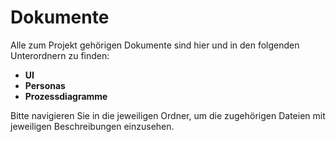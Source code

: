 # Dokumente

Alle zum Projekt gehörigen Dokumente sind hier und in den folgenden Unterordnern zu finden:

- **UI**
- **Personas**
- **Prozessdiagramme**

Bitte navigieren Sie in die jeweiligen Ordner, um die zugehörigen Dateien mit jeweiligen Beschreibungen einzusehen.


